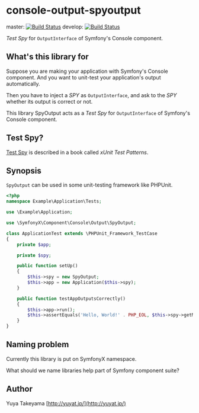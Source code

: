 console-output-spyoutput
========================

master: [![Build Status](https://secure.travis-ci.org/yuya-takeyama/console-output-spyoutput.png?branch=master)](http://travis-ci.org/yuya-takeyama/console-output-spyoutput)
develop: [![Build Status](https://secure.travis-ci.org/yuya-takeyama/console-output-spyoutput.png?branch=develop)](http://travis-ci.org/yuya-takeyama/console-output-spyoutput)

*Test Spy* for `OutputInterface` of Symfony's Console component.

What's this library for
-----------------------

Suppose you are making your application with Symfony's Console component. And you want to unit-test your application's output automatically.

Then you have to inject a *SPY* as `OutputInterface`, and ask to the *SPY* whether its output is correct or not.

This library SpyOutput acts as a *Test Spy* for `OutputInterface` of Symfony's Console component.

Test Spy?
---------

[Test Spy](http://xunitpatterns.com/Test%20Spy.html) is described in a book called _xUnit Test Patterns_.

Synopsis
--------

`SpyOutput` can be used in some unit-testing framework like PHPUnit.

```php
<?php
namespace Example\Application\Tests;

use \Example\Application;

use \SymfonyX\Component\Console\Output\SpyOutput;

class ApplicationTest extends \PHPUnit_Framework_TestCase
{
    private $app;

    private $spy;

    public function setUp()
    {
        $this->spy = new SpyOutput;
        $this->app = new Application($this->spy);
    }

    public function testAppOutputsCorrectly()
    {
        $this->app->run();
        $this->assertEquals('Hello, World!' . PHP_EOL, $this->spy->getMessage());
    }
}
```

Naming problem
--------------

Currently this library is put on SymfonyX namespace.

What should we name libraries help part of Symfony component suite?

Author
-----

Yuya Takeyama [http://yuyat.jp/](http://yuyat.jp/)
